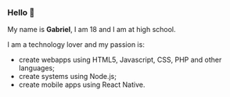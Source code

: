 ### Hello 👋

My name is **Gabriel**, I am 18 and I am at high school.

I am a technology lover and my passion is:
- create webapps using HTML5, Javascript, CSS, PHP and other languages;
- create systems using Node.js;
- create mobile apps using React Native.
